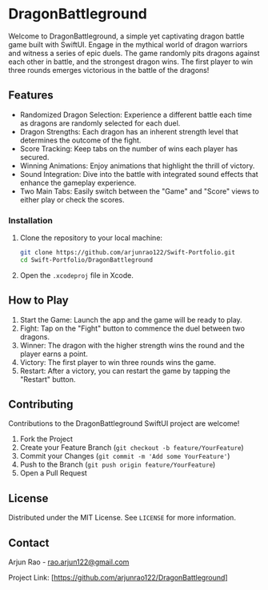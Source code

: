 # DragonBattleground

Welcome to DragonBattleground, a simple yet captivating dragon battle game built with SwiftUI. Engage in the mythical world of dragon warriors and witness a series of epic duels. The game randomly pits dragons against each other in battle, and the strongest dragon wins. The first player to win three rounds emerges victorious in the battle of the dragons!

## Features

- Randomized Dragon Selection: Experience a different battle each time as dragons are randomly selected for each duel.
- Dragon Strengths: Each dragon has an inherent strength level that determines the outcome of the fight.
- Score Tracking: Keep tabs on the number of wins each player has secured.
- Winning Animations: Enjoy animations that highlight the thrill of victory.
- Sound Integration: Dive into the battle with integrated sound effects that enhance the gameplay experience.
- Two Main Tabs: Easily switch between the "Game" and "Score" views to either play or check the scores.

### Installation

1. Clone the repository to your local machine:
    ```sh
    git clone https://github.com/arjunrao122/Swift-Portfolio.git
    cd Swift-Portfolio/DragonBattleground
    ```
2. Open the `.xcodeproj` file in Xcode.

## How to Play

1. Start the Game: Launch the app and the game will be ready to play.
2. Fight: Tap on the "Fight" button to commence the duel between two dragons.
3. Winner: The dragon with the higher strength wins the round and the player earns a point.
4. Victory: The first player to win three rounds wins the game.
5. Restart: After a victory, you can restart the game by tapping the "Restart" button.

## Contributing

Contributions to the DragonBattleground SwiftUI project are welcome!

1. Fork the Project
2. Create your Feature Branch (`git checkout -b feature/YourFeature`)
3. Commit your Changes (`git commit -m 'Add some YourFeature'`)
4. Push to the Branch (`git push origin feature/YourFeature`)
5. Open a Pull Request

## License

Distributed under the MIT License. See `LICENSE` for more information.

## Contact

Arjun Rao - rao.arjun122@gmail.com

Project Link: [https://github.com/arjunrao122/DragonBattleground]
